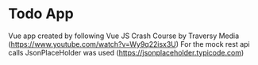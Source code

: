 # Todo App

Vue app created by following Vue JS Crash Course by Traversy Media (https://www.youtube.com/watch?v=Wy9q22isx3U)
For the mock rest api calls JsonPlaceHolder was used (https://jsonplaceholder.typicode.com)


